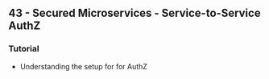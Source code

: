 ## 43 - Secured Microservices - Service-to-Service AuthZ
### Tutorial
- Understanding the setup for for AuthZ